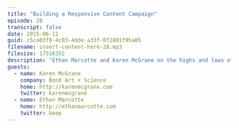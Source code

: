 ```yaml
---
title: "Building a Responsive Content Campaign"
episode: 28
transcript: false
date: 2015-06-12
guid: c5ca03f0-4c03-4dde-a33f-0f2801f95a05
filename: insert-content-here-28.mp3
filesize: 17516352
description: "Ethan Marcotte and Karen McGrane on the highs and lows of large-scale responsive design projects."
guests: 
  - name: Karen McGrane
    company: Bond Art + Science
    home: http://karenmcgrane.com
    twitter: karenmcgrane
  - name: Ethan Marcotte
    home: http://ethanmarcotte.com
    twitter: beep
---
```

